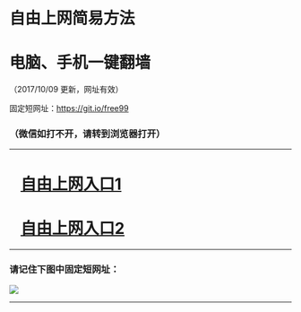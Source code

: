 ﻿# 自由上网简易方法

# 电脑、手机一键翻墙

（2017/10/09 更新，网址有效）

固定短网址：https://git.io/free99

### （微信如打不开，请转到浏览器打开）


***





# &nbsp;&nbsp; <a href="http://ft1257618585.fwq-tz-1001.info/fwqtz01.html?t=100900129154 " target="_blank">自由上网入口1</a>
# &nbsp;&nbsp; <a href="http://ft181802873.fwq-tz-1002.info/fwqtz02.html?t=100900131050 " target="_blank">自由上网入口2</a>
***

### 请记住下图中固定短网址：

<img src="https://s3-us-west-2.amazonaws.com/fwq-1001/yjfq-20170905okok.png" /> 


***

